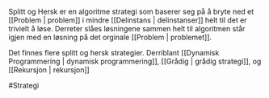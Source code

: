 Splitt og Hersk er en algoritme strategi som baserer seg på å bryte ned et
[[Problem | problem]] i mindre [[Delinstans | delinstanser]] helt til det er trivielt å løse.
Derreter slåes løsningene sammen helt til algoritmen står igjen med en løsning på det
orginale [[Problem | problemet]].

Det finnes flere splitt og hersk strategier. Derriblant
[[Dynamisk Programmering | dynamisk programmering]],
[[Grådig | grådig strategi]], og [[Rekursjon | rekursjon]]

#Strategi
